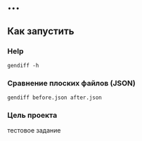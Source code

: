 # ...


## Как запустить


### Help

```gendiff -h```

### Сравнение плоских файлов (JSON)

```gendiff before.json after.json```
 

### Цель проекта

тестовое задание